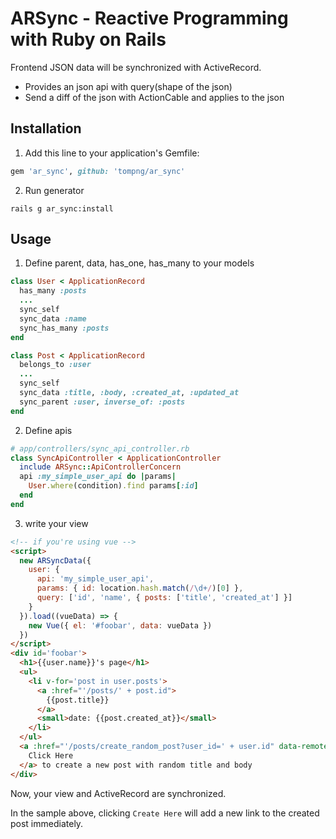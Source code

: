 # ARSync - Reactive Programming with Ruby on Rails

Frontend JSON data will be synchronized with ActiveRecord.

- Provides an json api with query(shape of the json)
- Send a diff of the json with ActionCable and applies to the json

## Installation

1. Add this line to your application's Gemfile:
```ruby
gem 'ar_sync', github: 'tompng/ar_sync'
```

2. Run generator
```shell
rails g ar_sync:install
```

## Usage

1. Define parent, data, has_one, has_many to your models
```ruby
class User < ApplicationRecord
  has_many :posts
  ...
  sync_self
  sync_data :name
  sync_has_many :posts
end

class Post < ApplicationRecord
  belongs_to :user
  ...
  sync_self
  sync_data :title, :body, :created_at, :updated_at
  sync_parent :user, inverse_of: :posts
end
```

2. Define apis
```ruby
# app/controllers/sync_api_controller.rb
class SyncApiController < ApplicationController
  include ARSync::ApiControllerConcern
  api :my_simple_user_api do |params|
    User.where(condition).find params[:id]
  end
end
```

3. write your view
```html
<!-- if you're using vue -->
<script>
  new ARSyncData({
    user: {
      api: 'my_simple_user_api',
      params: { id: location.hash.match(/\d+/)[0] },
      query: ['id', 'name', { posts: ['title', 'created_at'] }]
    }
  }).load((vueData) => {
    new Vue({ el: '#foobar', data: vueData })
  })
</script>
<div id='foobar'>
  <h1>{{user.name}}'s page</h1>
  <ul>
    <li v-for='post in user.posts'>
      <a :href="'/posts/' + post.id">
        {{post.title}}
      </a>
      <small>date: {{post.created_at}}</small>
    </li>
  </ul>
  <a :href="'/posts/create_random_post?user_id=' + user.id" data-remote=true data-method=post>
    Click Here
  </a> to create a new post with random title and body
</div>
```

Now, your view and ActiveRecord are synchronized.

In the sample above, clicking `Create Here` will add a new link to the created post immediately.
